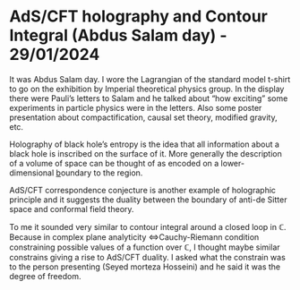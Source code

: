 # AdS/CFT holography and Contour Integral (Abdus Salam day)  - 29/01/2024

It was Abdus Salam day. I wore the Lagrangian of the standard model t-shirt to go on the exhibition by Imperial theoretical physics group. In the display there were Pauli’s letters to Salam and he talked about “how exciting” some experiments in particle physics were in the letters. Also some poster presentation about compactification, causal set theory, modified gravity, etc.

Holography of black hole’s entropy is the idea that all information about a black hole is inscribed on the surface of it. More generally the description of a volume of space can be thought of as encoded on a lower-dimensional [b](https://en.wikipedia.org/wiki/Boundary_(topology))oundary to the region. 

AdS/CFT correspondence conjecture is another example of holographic principle and it suggests the duality between the boundary of anti-de Sitter space and conformal field theory.

To me it sounded very similar to contour integral around a closed loop in $\mathbb{C}$. Because in complex plane analyticity $\iff$Cauchy-Riemann condition constraining possible values of a function over $\mathbb{C}$, I thought maybe similar constrains giving a rise to AdS/CFT duality. I asked what the constrain was to the person presenting (Seyed morteza Hosseini) and he said it was the degree of freedom.